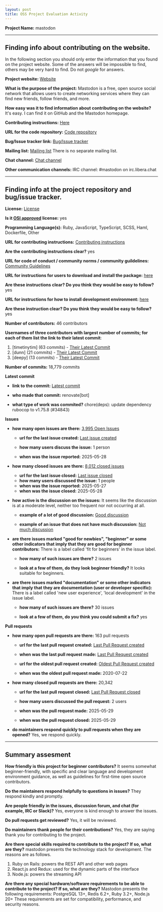 ```yaml
---
layout: post
title: OSS Project Evaluation Activity
---
```



__Project Name:__  mastodon


---

## Finding info about contributing on the website.

In the following section you should only enter the information that you
found on the project website. Some of the answers will be impossible to find, others
may be very hard to find. Do not _google_ for answers.

__Project website:__ [Website](https://joinmastodon.org/ko)


__What is the purpose of the project:__ Mastodon is a free, open source social network that allows users to create networking services where they can find new friends, follow friends, and more.

__How easy was it to find information about contributing on the website?__ It's easy. I can find it on GitHub and the Mastodon homepage.


__Contributing instructions:__ [Here](https://github.com/mastodon/.github/blob/main/CONTRIBUTING.md) 

__URL for the code repository:__ [Code repository](https://github.com/orgs/mastodon/repositories)

__Bug/Issue tracker link:__ [Bug/Issue tracker](https://github.com/mastodon/mastodon/issues) 

__Mailing list:__ [Mailing list](https://mastodon.social/@MastodonEngineering) There is no separate mailing list.

__Chat channel:__ [Chat channel](https://github.com/mastodon/mastodon/discussions)

__Other communication channels:__ IRC channel: #mastodon on irc.libera.chat


---

## Finding info at the project repository and bug/issue tracker.

__License:__ [License](https://github.com/mastodon/mastodon/blob/main/LICENSE)

__Is it [OSI approved](https://opensource.org/licenses/alphabetical) license:__ yes

__Programming Language(s):__ Ruby, JavaScript, TypeScript, SCSS, Haml, Dockerfile, Other

__URL for contributing instructions:__ [Contributing instructions](https://github.com/mastodon/.github/blob/main/CONTRIBUTING.md)

__Are the contributing instructions clear?__ yes


__URL for code of conduct / community norms / community guildelines:__ [Community Guidelines](https://github.com/mastodon/.github/blob/main/CODE_OF_CONDUCT.md)

__URL for instructions for users to download and install the package:__  [here](https://docs.joinmastodon.org/admin/install/)


__Are these instructions clear? Do you think they would be easy to follow?__ yes


__URL for instructions for how to install development environment:__ [here](https://docs.joinmastodon.org/dev/setup/)


__Are these instruction clear? Do you think they would be easy to follow?__ yes


__Number of contributors:__ 46 contributors


__Usernames of three contributors with largest number of commits; for
each of them list the link to their latest commit__:

1. [timetinytim] (63 commits) - [Their Latest Commit](https://github.com/mastodon/chart/commit/9f4ebfa8bce4a5fdda0d4a709216403f8743d32a)
1. [dunn] (21 commits) - [Their Latest Commit](https://github.com/mastodon/chart/commit/63a052b6a5c19dabd172c15c1fd74298dcc544b2)
1. [deepy] (13 commits) - [Their Latest Commit](https://github.com/mastodon/chart/commit/ae892d539ed35433ceadeadaf87113cca75c2ea7)


__Number of commits:__ 18,779 commits

__Latest commit__ 

- __link to the commit:__ [Latest commit](https://github.com/mastodon/mastodon/commit/ca41a95872545502dbc6bae6f7237ee20acc38ee)

- __who made that commit:__ renovate[bot]

- __what type of work was commited?__ chore(deps): update dependency rubocop to v1.75.8 (#34843)


__Issues__

- __how many open issues are there:__ [3,995 Open Issues](https://github.com/mastodon/mastodon/issues?q=is%3Aissue%20state%3Aopen%20sort%3Acreated-desc)

    - __url for the last issue created:__ [Last issue created](https://github.com/mastodon/mastodon/issues/34841)

    - __how many users discuss the issue:__ 1 person
    
    - __when was the issue reported:__ 2025-05-28
    

- __how many closed issues are there:__ [8,012 closed issues](https://github.com/mastodon/mastodon/issues?q=is%3Aissue%20state%3Aclosed%20sort%3Acreated-desc)
    - __url for the last issue closed:__ [Last issue closed](https://github.com/mastodon/mastodon/issues/34822)
    - __how many users discussed the issue:__ 1 people
    - __when was the issue reported:__ 2025-05-27
    - __when was the issue closed:__ 2025-05-28

- __how active is the discussion on the issues:__ It seems like the discussion is at a moderate level, neither too frequent nor not occurring at all.

    - __example of a lot of good discussion:__ [Good discussion](https://github.com/mastodon/mastodon/discussions/31678)
    
    - __example of an issue that does not have much discussion:__ [Not much discussion](https://github.com/mastodon/mastodon/discussions/32692)



- __are there issues marked "good for newbies", "beginner" or some other indicators that imply that they are good for beginner contributors:__ There is a label called 'fit for beginners' in the issue label.

    - __how many of such issues are there?__ 2 issues
    
    - __look at a few of them, do they look beginner friendly?__ It looks suitable for beginners.



- __are there issues marked "documentation" or some other indicators that imply that they are documentation (user or developer specific):__ There is a label called 'new user experience', 'local development' in the issue label.

    - __how many of such issues are there?__ 30 issues
    
    - __look at a few of them, do you think you could submit a fix?__ yes



__Pull requests__

- __how many open pull requests are there:__ 163 pull requests

    - __url for the last pull request created:__ [Last Pull Request created](https://github.com/mastodon/mastodon/pull/34846)
    
    - __when was the last pull request made:__ [Last Pull Request created](2025-05-29)

    - __url for the oldest pull request created:__ [Oldest Pull Request created](https://github.com/mastodon/mastodon/pull/14371)
    
    - __when was the oldest pull request made:__ 2020-07-22

- __how many closed pull requests are there:__ 20,342

    - __url for the last pull request closed:__ [Last Pull Request closed](https://github.com/mastodon/mastodon/pull/34843)
    
    - __how many users discussed the pull request:__ 2 users
    
    - __when was the pull request made:__ 2025-05-29  
    
    - __when was the pull request closed:__ 2025-05-29
    

- __do maintainers respond quickly to pull requests when they are opened?__ Yes, we respond quickly.




---


## Summary assesment
__How friendly is this project for beginner contributors?__ It seems somewhat beginner-friendly, with specific and clear language and development environment guidance, as well as guidelines for first-time open source contributors.


__Do the maintainers respond helpfully to questions in issues?__ They respond kindly and promptly.



__Are people friendly in the issues, discussion forum, and chat (for example, IRC or Slack)?__ Yes, everyone is kind enough to answer the issues.



__Do pull requests get reviewed?__ Yes, it will be reviewed.



__Do maintainers thank people for their contributions?__ 
Yes, they are saying thank you for contributing to the project.



__Are there special skills required to contribute to the project? If so, what are they?__ mastodon presents the technology stack for development. The reasons are as follows.
1. Ruby on Rails: powers the REST API and other web pages
2. React.js and Redux: used for the dynamic parts of the interface
3. Node.js: powers the streaming API



__Are there any special hardware/software requirements to be able to contribute to the project? If so, what are they?__
Mastodon presents the following requirements:
PostgreSQL 13+, Redis 6.2+, Ruby 3.2+, Node.js 20+
These requirements are set for compatibility, performance, and security reasons.